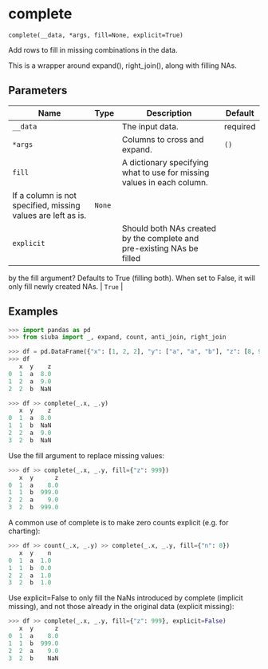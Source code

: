 # complete

`complete(__data, *args, fill=None, explicit=True)`

Add rows to fill in missing combinations in the data.

This is a wrapper around expand(), right_join(), along with filling NAs.

## Parameters

| Name       | Type   | Description                  | Default   |
|------------|--------|------------------------------|-----------|
| `__data`   |        | The input data.              | required  |
| `*args`    |        | Columns to cross and expand. | `()`      |
| `fill`     |        | A dictionary specifying what to use for missing values in each column.
If a column is not specified, missing values are left as is.                              | `None`    |
| `explicit` |        | Should both NAs created by the complete and pre-existing NAs be filled
by the fill argument? Defaults to True (filling both). When set to False,
it will only fill newly created NAs.                              | `True`    |

## Examples

```python
>>> import pandas as pd
>>> from siuba import _, expand, count, anti_join, right_join
```

```python
>>> df = pd.DataFrame({"x": [1, 2, 2], "y": ["a", "a", "b"], "z": [8, 9, None]})
>>> df
   x  y    z
0  1  a  8.0
1  2  a  9.0
2  2  b  NaN
```

```python
>>> df >> complete(_.x, _.y)
   x  y    z
0  1  a  8.0
1  1  b  NaN
2  2  a  9.0
3  2  b  NaN
```

Use the fill argument to replace missing values:

```python
>>> df >> complete(_.x, _.y, fill={"z": 999})
   x  y      z
0  1  a    8.0
1  1  b  999.0
2  2  a    9.0
3  2  b  999.0
```

A common use of complete is to make zero counts explicit (e.g. for charting):

```python
>>> df >> count(_.x, _.y) >> complete(_.x, _.y, fill={"n": 0})
   x  y    n
0  1  a  1.0
1  1  b  0.0
2  2  a  1.0
3  2  b  1.0
```

Use explicit=False to only fill the NaNs introduced by complete (implicit missing),
and not those already in the original data (explicit missing):

```python
>>> df >> complete(_.x, _.y, fill={"z": 999}, explicit=False)
   x  y      z
0  1  a    8.0
1  1  b  999.0
2  2  a    9.0
3  2  b    NaN
```
